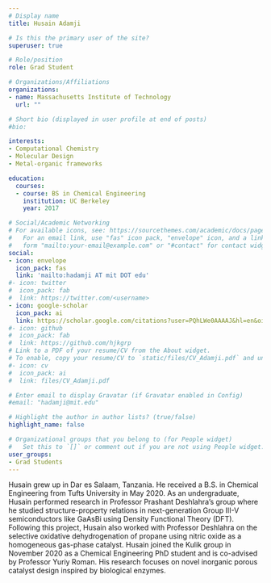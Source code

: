 ```yaml
---
# Display name
title: Husain Adamji

# Is this the primary user of the site?
superuser: true

# Role/position
role: Grad Student

# Organizations/Affiliations
organizations:
- name: Massachusetts Institute of Technology
  url: ""

# Short bio (displayed in user profile at end of posts)
#bio: 

interests:
- Computational Chemistry
- Molecular Design
- Metal-organic frameworks

education:
  courses:
  - course: BS in Chemical Engineering
    institution: UC Berkeley
    year: 2017

# Social/Academic Networking
# For available icons, see: https://sourcethemes.com/academic/docs/page-builder/#icons
#   For an email link, use "fas" icon pack, "envelope" icon, and a link in the
#   form "mailto:your-email@example.com" or "#contact" for contact widget.
social:
- icon: envelope
  icon_pack: fas
  link: 'mailto:hadamji AT mit DOT edu'
#- icon: twitter
#  icon_pack: fab
#  link: https://twitter.com/<username>
- icon: google-scholar
  icon_pack: ai
  link: https://scholar.google.com/citations?user=PQhLWe0AAAAJ&hl=en&oi=ao
#- icon: github
#  icon_pack: fab
#  link: https://github.com/hjkgrp
# Link to a PDF of your resume/CV from the About widget.
# To enable, copy your resume/CV to `static/files/CV_Adamji.pdf` and uncomment the lines below.
#- icon: cv
#  icon_pack: ai
#  link: files/CV_Adamji.pdf

# Enter email to display Gravatar (if Gravatar enabled in Config)
#email: "hadamji@mit.edu"

# Highlight the author in author lists? (true/false)
highlight_name: false

# Organizational groups that you belong to (for People widget)
#   Set this to `[]` or comment out if you are not using People widget.
user_groups:
- Grad Students
---
```

Husain grew up in Dar es Salaam, Tanzania. He received a B.S. in Chemical Engineering from Tufts University in May 2020. As an undergraduate, Husain performed research in Professor Prashant Deshlahra’s group where he studied structure-property relations in next-generation Group III-V semiconductors like GaAsBi using Density Functional Theory (DFT). Following this project, Husain also worked with Professor Deshlahra on the selective oxidative dehydrogenation of propane using nitric oxide as a homogeneous gas-phase catalyst. Husain joined the Kulik group in November 2020 as a Chemical Engineering PhD student and is co-advised by Professor Yuriy Roman. His research focuses on novel inorganic porous catalyst design inspired by biological enzymes.
